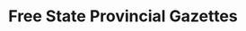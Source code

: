 ---
layout: jurisdiction
title: Free State Provincial Gazettes
jurisdiction: ZA-FS
jurisdiction_name: Free State
provincial: true
notice: The Free State <a href="#" target="_blank">charges R11.70 for access</a> to Free State Provincial Gazettes. We are working to find a way to provide access for free. If you can help, please email us at <a href="mailto:gazettes@code4sa.org">gazettes@code4sa.org</a> <br><br> If you think access to gazettes should be free for everyone, please email the Free State Premier at <a href="mailto:governmentgazette@fspremier.gov.za">governmentgazette@fspremier.gov.za</a>
---